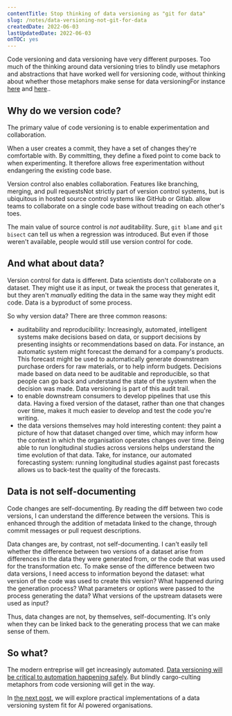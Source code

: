 ```yaml
---
contentTitle: Stop thinking of data versioning as "git for data"
slug: /notes/data-versioning-not-git-for-data
createdDate: 2022-06-03
lastUpdatedDate: 2022-06-03
onTOC: yes
---
```


Code versioning and data versioning have very different purposes. Too much of the thinking around data versioning tries to blindly use metaphors and abstractions that have worked well for versioning code, without thinking about whether those metaphors make sense for data versioning<Sidenote>For instance [here](https://lakefs.io/?utm_source=Gads&utm_medium=G&utm_campaign=Gadsdatavcntrl&gclid=Cj0KCQjw4uaUBhC8ARIsANUuDjXfDXkfmhcLOzzfMhRSfvy3B65Dyu-A0-2XTOHsaCQRJsTB9TZqv_IaAnruEALw_wcB) and [here](https://research.aimultiple.com/data-versioning/).</Sidenote>.

## Why do we version code?

The primary value of code versioning is to enable experimentation and collaboration.

When a user creates a commit, they have a set of changes they're comfortable with. By committing, they define a fixed point to come back to when experimenting. It therefore allows free experimentation without endangering the existing code base.

Version control also enables collaboration. Features like branching, merging, and pull requests<Sidenote>Not strictly part of version control systems, but is ubiquitous in hosted source control systems like GitHub or Gitlab.</Sidenote> allow teams to collaborate on a single code base without treading on each other's toes.

The main value of source control is _not_ auditability. Sure, `git blame` and `git bisect` can tell us when a regression was introduced. But even if those weren't available, people would still use version control for code.

## And what about data?

Version control for data is different. Data scientists don't collaborate on a dataset. They might use it as input, or tweak the process that generates it, but they aren't *manually* editing the data in the same way they might edit code. Data is a byproduct of some process.

So why version data? There are three common reasons:
- auditability and reproducibility: Increasingly, automated, intelligent systems make decisions based on data, or support decisions by presenting insights or recommendations based on data. For instance, an automatic system might forecast the demand for a company's products. This forecast might be used to automatically generate downstream purchase orders for raw materials, or to help inform budgets. Decisions made based on data need to be auditable and reproducible, so that people can go back and understand the state of the system when the decision was made. Data versioning is part of this audit trail.
- to enable downstream consumers to develop pipelines that use this data. Having a fixed version of the dataset, rather than one that changes over time, makes it much easier to develop and test the code you're writing.
- the data versions themselves may hold interesting content: they paint a picture of how that dataset changed over time, which may inform how the context in which the organisation operates changes over time. Being able to run longitudinal studies across versions helps understand the time evolution of that data. Take, for instance, our automated forecasting system: running longitudinal studies against past forecasts allows us to back-test the quality of the forecasts.

## Data is not self-documenting

Code changes are self-documenting. By reading the diff between two code versions, I can understand the difference between the versions. This is enhanced through the addition of metadata linked to the change, through commit messages or pull request descriptions.

Data changes are, by contrast, not self-documenting. I can't easily tell whether the difference between two versions of a dataset arise from differences in the data they were generated from, or the code that was used for the transformation etc. To make sense of the difference between two data versions, I need access to information beyond the dataset: what version of the code was used to create this version? What happened during the generation process? What parameters or options were passed to the process generating the data? What versions of the upstream datasets were used as input?

Thus, data changes are not, by themselves, self-documenting. It's only when they can be linked back to the generating process that we can make sense of them.

## So what?

The modern entreprise will get increasingly automated. [Data versioning will be critical to automation happening safely](https://faculty.ai/tech-blog/machine-learning-systems-should-use-data-aware-orchestrators/). But blindly cargo-culting metaphors from code versioning will get in the way.

In [the next post](/notes/data-versioning-linked-to-runs), we will explore practical implementations of a data versioning system fit for AI powered organisations.
